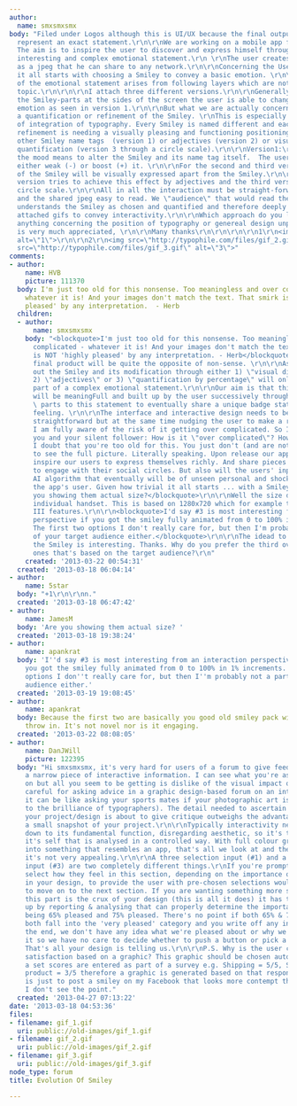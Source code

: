 ```yaml
---
author:
  name: smxsmxsmx
body: "Filed under Logos although this is UI/UX because the final output must visually
  represent an exact statement.\r\n\r\nWe are working on a mobile app for Android.\r\n
  The aim is to inspire the user to discover and express himself through a visual
  interesting and complex emotional statement.\r\n \r\nThe user creates a badge saved
  as a jpeg that he can share to any network.\r\n\r\nConcerning the User Interface
  it all starts with choosing a Smiley to convey a basic emotion. \r\n\r\nThe complexity
  of the emotional statement arises from following layers which are not part of this
  topic.\r\n\r\n\r\nI attach three different versions.\r\n\r\nGenerally, by swiping
  the Smiley-parts at the sides of the screen the user is able to change the basic
  emotion as seen in version 1.\r\n\r\nBut what we are actually concerned with is
  a quantification or refinement of the Smiley. \r\nThis is especially difficult because
  of integration of typography. Every Smiley is named different and each version of
  refinement is needing a visually pleasing and functioning positioning of either
  other Smiley name tags  (version 1) or adjectives (version 2) or visually represented
  quantification (version 3 through a circle scale).\r\n\r\nVersion1:\r\nTo refine
  the mood means to alter the Smiley and its name tag itself.  The user is able to
  either weak (-) or boost (+) it. \r\n\r\nFor the second and third version a quantification
  of the Smiley will be visually expressed apart from the Smiley.\r\n\r\nThe second
  version tries to achieve this effect by adjectives and the third version by a percentage
  circle scale.\r\n\r\nAll in all the interaction must be straight-forward to use
  and the shared jpeg easy to read. We \"audience\" that would read the shared jpeg
  understands the Smiley as chosen and quantified and therefore deeply personal.\r\n\r\nI
  attached gifs to convey interactivity.\r\n\r\nWhich approach do you like more? \r\n\r\nIs
  anything concerning the position of typography or genereal design unpleasant?\r\n\r\nFeedback
  is very much appreciated, \r\n\r\nMany thanks\r\n\r\n\r\n\r\n1\r\n<img src=\"http://typophile.com/files/gif_1.gif\"
  alt=\"1\">\r\n\r\n2\r\n<img src=\"http://typophile.com/files/gif_2.gif\" alt=\"2\">\r\n\r\n3\r\n<img
  src=\"http://typophile.com/files/gif_3.gif\" alt=\"3\">"
comments:
- author:
    name: HVB
    picture: 111370
  body: I'm just too old for this nonsense. Too meaningless and over complicated -
    whatever it is! And your images don't match the text. That smirk is NOT 'highly
    pleased' by any interpretation.  - Herb
  children:
  - author:
      name: smxsmxsmx
    body: "<blockquote>I'm just too old for this nonsense. Too meaningless and over
      complicated - whatever it is! And your images don't match the text. That smirk
      is NOT 'highly pleased' by any interpretation. - Herb</blockquote>\r\n\r\nThe
      final product will be quite the opposite of non-sense. \r\n\r\nAs I pointed
      out the Smiley and its modification through either 1) \"visual differentiation\",
      2) \"adjectives\" or 3) \"quantification by percentage\" will only be the first
      part of a complex emotional statement.\r\n\r\nOur aim is that this statement
      will be meaningFull and built up by the user successively through adding other
      \ parts to this statement to eventually share a unique badge stating his situative
      feeling. \r\n\r\nThe interface and interactive design needs to be simple and
      straightforward but at the same time nudging the user to make a rich statement.
      I am fully aware of the risk of it getting over complicated. So I am asking
      you and your silent follower: How is it \"over complicated\"? How to avoid?\r\n\r\nFinally,
      I doubt that you're too old for this. You just don't (and are not able, yet)
      to see the full picture. Literally speaking. Upon release our app will not only
      inspire our users to express themselves richly. And share pieces of their life
      to engage with their social circles. But also will the users' input feed a heavy
      AI algorithm that eventually will be of unseen personal and shocking use to
      the app's user. Given how trivial it all starts ... with a Smiley.\r\n\r\n<blockquote>Are
      you showing them actual size?</blockquote>\r\n\r\nWell the size depends on the
      individual handset. This is based on 1280x720 which for example the Galaxy S
      III features.\r\n\r\n<blockquote>I'd say #3 is most interesting from an interaction
      perspective if you got the smiley fully animated from 0 to 100% in 1% increments.
      The first two options I don't really care for, but then I'm probably not a part
      of your target audience either.</blockquote>\r\n\r\nThe idead to Fully animate
      the Smiley is interesting. Thanks. Why do you prefer the third over the other
      ones that's based on the target audience?\r\n"
    created: '2013-03-22 00:54:31'
  created: '2013-03-18 06:04:14'
- author:
    name: 5star
  body: "+1\r\n\r\nn."
  created: '2013-03-18 06:47:42'
- author:
    name: JamesM
  body: 'Are you showing them actual size? '
  created: '2013-03-18 19:38:24'
- author:
    name: apankrat
  body: 'I''d say #3 is most interesting from an interaction perspective <em>if</em>
    you got the smiley fully animated from 0 to 100% in 1% increments. The first two
    options I don''t really care for, but then I''m probably not a part of your target
    audience either.'
  created: '2013-03-19 19:08:45'
- author:
    name: apankrat
  body: Because the first two are basically you good old smiley pack with a bit UI
    throw in. It's not novel nor is it engaging.
  created: '2013-03-22 08:08:05'
- author:
    name: DanJWill
    picture: 122395
  body: "Hi smxsmxsmx, it's very hard for users of a forum to give feedback on such
    a narrow piece of interactive information. I can see what you're asking for feedback
    on but all you seem to be getting is dislike of the visual impact of the design.\r\n\r\nBe
    careful for asking advice in a graphic design-based forum on an interactive project,
    it can be like asking your sports mates if your photographic art is good (no disrespect
    to the brilliance of typographers). The detail needed to ascertain what it is
    your project/design is about to give critique outweighs the advantage for such
    a small snapshot of your project.\r\n\r\nTypically interactivity needs to be broken
    down to its fundamental function, disregarding aesthetic, so it's the function
    it's self that is analysed in a controlled way. With full colour graphics, composed
    into something that resembles an app, that's all we look at and the guys are right,
    it's not very appealing.\r\n\r\nA three selection input (#1) and a percentage-based
    input (#3) are two completely different things.\r\nIf you're prompting users to
    select how they feel in this section, depending on the importance of this stage
    in your design, to provide the user with pre-chosen selections would be very beneficial
    to move on to the next section. If you are wanting something more specific, and
    this part is the crux of your design (this is all it does) it has to be backed
    up by reporting & analysing that can properly determine the importance between
    being 65% pleased and 75% pleased. There's no point if both 65% & 75% pleased
    both fall into the 'very pleased' category and you write off any incremental differences.\r\n\r\nIn
    the end, we don't have any idea what we're pleased about or why we'd be sharing
    it so we have no care to decide whether to push a button or pick a percentage.
    That's all your design is telling us.\r\n\r\nP.S. Why is the user choosing his
    satisfaction based on a graphic? This graphic should be chosen automatically once
    a set scores are entered as part of a survey e.g. Shipping = 5/5, Service = 2/5,
    product = 3/5 therefore a graphic is generated based on that response.\r\nIf this
    is just to post a smiley on my Facebook that looks more contempt than blaz\xE9,
    I don't see the point."
  created: '2013-04-27 07:13:22'
date: '2013-03-18 04:53:36'
files:
- filename: gif_1.gif
  uri: public://old-images/gif_1.gif
- filename: gif_2.gif
  uri: public://old-images/gif_2.gif
- filename: gif_3.gif
  uri: public://old-images/gif_3.gif
node_type: forum
title: Evolution Of Smiley

---
```

